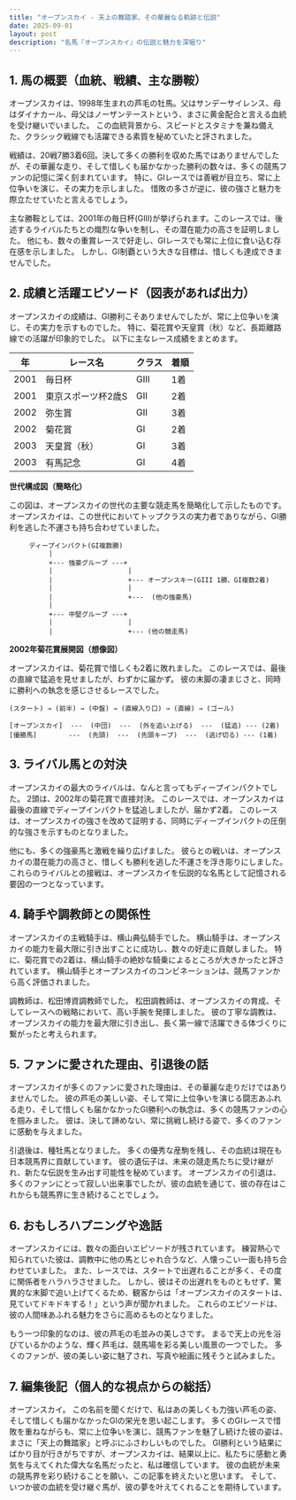```yaml
---
title: "オープンスカイ - 天上の舞踏家、その華麗なる軌跡と伝説"
date: 2025-09-01
layout: post
description: "名馬『オープンスカイ』の伝説と魅力を深堀り"
---
```


## 1. 馬の概要（血統、戦績、主な勝鞍）

オープンスカイは、1998年生まれの芦毛の牡馬。父はサンデーサイレンス、母はダイナカール、母父はノーザンテーストという、まさに黄金配合と言える血統を受け継いでいました。  この血統背景から、スピードとスタミナを兼ね備えた、クラシック戦線でも活躍できる素質を秘めていたと評されました。

戦績は、20戦7勝3着6回。決して多くの勝利を収めた馬ではありませんでしたが、その華麗な走り、そして惜しくも届かなかった勝利の数々は、多くの競馬ファンの記憶に深く刻まれています。  特に、GIレースでは善戦が目立ち、常に上位争いを演じ、その実力を示しました。  惜敗の多さが逆に、彼の強さと魅力を際立たせていたと言えるでしょう。

主な勝鞍としては、2001年の毎日杯(GIII)が挙げられます。このレースでは、後述するライバルたちとの熾烈な争いを制し、その潜在能力の高さを証明しました。  他にも、数々の重賞レースで好走し、GIレースでも常に上位に食い込む存在感を示しました。  しかし、GI制覇という大きな目標は、惜しくも達成できませんでした。


## 2. 成績と活躍エピソード（図表があれば出力）

オープンスカイの成績は、GI勝利こそありませんでしたが、常に上位争いを演じ、その実力を示すものでした。  特に、菊花賞や天皇賞（秋）など、長距離路線での活躍が印象的でした。  以下に主なレース成績をまとめます。

| 年 | レース名         | クラス | 着順 |
|---|-----------------|-------|------|
| 2001 | 毎日杯           | GIII  | 1着  |
| 2001 | 東京スポーツ杯2歳S | GII   | 2着  |
| 2002 | 弥生賞           | GII   | 3着  |
| 2002 | 菊花賞           | GI    | 2着  |
| 2003 | 天皇賞（秋）     | GI    | 3着  |
| 2003 | 有馬記念         | GI    | 4着  |


**世代構成図（簡略化）**

この図は、オープンスカイの世代の主要な競走馬を簡略化して示したものです。  オープンスカイは、この世代においてトップクラスの実力者でありながら、GI勝利を逃した不運さも持ち合わせていました。

```
     ディープインパクト(GI複数勝)
          |
          +--- 強豪グループ ---+
          |                   |
          |                   +--- オープンスキー(GIII 1勝、GI複数2着)
          |                   |
          |                   +---  (他の強豪馬)
          |
          +--- 中堅グループ ---+
          |                   |
          |                   +--- (他の競走馬)

```


**2002年菊花賞展開図（想像図）**

オープンスカイは、菊花賞で惜しくも2着に敗れました。  このレースでは、最後の直線で猛追を見せましたが、わずかに届かず。  彼の末脚の凄まじさと、同時に勝利への執念を感じさせるレースでした。

```
(スタート) → (前半) → (中盤) → (直線入り口) → (直線) → (ゴール)

[オープンスカイ]  ---  (中団)  ---  (外を追い上げる)  ---  (猛追) --- (2着)
[優勝馬]        ---  (先頭)  ---  (先頭キープ)  ---  (逃げ切る) --- (1着)
```


## 3. ライバル馬との対決

オープンスカイの最大のライバルは、なんと言ってもディープインパクトでした。  2頭は、2002年の菊花賞で直接対決。  このレースでは、オープンスカイは最後の直線でディープインパクトを猛追しましたが、届かず2着。  このレースは、オープンスカイの強さを改めて証明する、同時にディープインパクトの圧倒的な強さを示すものとなりました。

他にも、多くの強豪馬と激戦を繰り広げました。  彼らとの戦いは、オープンスカイの潜在能力の高さと、惜しくも勝利を逃した不運さを浮き彫りにしました。  これらのライバルとの接戦は、オープンスカイを伝説的な名馬として記憶される要因の一つとなっています。


## 4. 騎手や調教師との関係性

オープンスカイの主戦騎手は、横山典弘騎手でした。  横山騎手は、オープンスカイの能力を最大限に引き出すことに成功し、数々の好走に貢献しました。  特に、菊花賞での2着は、横山騎手の絶妙な騎乗によるところが大きかったと評されています。  横山騎手とオープンスカイのコンビネーションは、競馬ファンから高く評価されました。

調教師は、松田博資調教師でした。  松田調教師は、オープンスカイの育成、そしてレースへの戦略において、高い手腕を発揮しました。  彼の丁寧な調教は、オープンスカイの能力を最大限に引き出し、長く第一線で活躍できる体づくりに繋がったと考えられます。


## 5. ファンに愛された理由、引退後の話

オープンスカイが多くのファンに愛された理由は、その華麗な走りだけではありませんでした。  彼の芦毛の美しい姿、そして常に上位争いを演じる闘志あふれる走り、そして惜しくも届かなかったGI勝利への執念は、多くの競馬ファンの心を掴みました。  彼は、決して諦めない、常に挑戦し続ける姿で、多くのファンに感動を与えました。

引退後は、種牡馬となりました。  多くの優秀な産駒を残し、その血統は現在も日本競馬界に貢献しています。  彼の遺伝子は、未来の競走馬たちに受け継がれ、新たな伝説を生み出す可能性を秘めています。  オープンスカイの引退は、多くのファンにとって寂しい出来事でしたが、彼の血統を通じて、彼の存在はこれからも競馬界に生き続けることでしょう。


## 6. おもしろハプニングや逸話

オープンスカイには、数々の面白いエピソードが残されています。  練習熱心で知られていた彼は、調教中に他の馬とじゃれ合うなど、人懐っこい一面も持ち合わせていました。  また、レースでは、スタートで出遅れることが多く、その度に関係者をハラハラさせました。  しかし、彼はその出遅れをものともせず、驚異的な末脚で追い上げてくるため、観客からは「オープンスカイのスタートは、見ていてドキドキする！」という声が聞かれました。  これらのエピソードは、彼の人間味あふれる魅力をさらに高めるものとなりました。

もう一つ印象的なのは、彼の芦毛の毛並みの美しさです。  まるで天上の光を浴びているかのような、輝く芦毛は、競馬場を彩る美しい風景の一つでした。  多くのファンが、彼の美しい姿に魅了され、写真や絵画に残そうと試みました。


## 7. 編集後記（個人的な視点からの総括）

オープンスカイ。  この名前を聞くだけで、私はあの美しくも力強い芦毛の姿、そして惜しくも届かなかったGIの栄光を思い起こします。  多くのGIレースで惜敗を重ねながらも、常に上位争いを演じ、競馬ファンを魅了し続けた彼の姿は、まさに「天上の舞踏家」と呼ぶにふさわしいものでした。  GI勝利という結果にばかり目が行きがちですが、オープンスカイは、結果以上に、私たちに感動と勇気を与えてくれた偉大な名馬だったと、私は確信しています。  彼の血統が未来の競馬界を彩り続けることを願い、この記事を終えたいと思います。  そして、いつか彼の血統を受け継ぐ馬が、彼の夢を叶えてくれることを期待しています。
